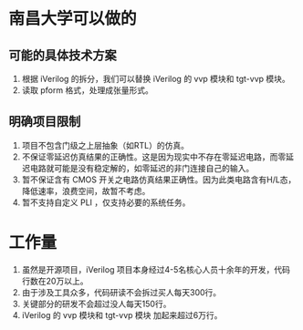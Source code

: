 
# 南昌大学可以做的
## 可能的具体技术方案
 1. 根据 iVerilog 的拆分，我们可以替换 iVerilog 的 vvp 模块和 tgt-vvp 模块。
 2. 读取 pform 格式，处理成张量形式。


## 明确项目限制
1. 项目不包含门级之上层抽象（如RTL）的仿真。
2. 不保证零延迟仿真结果的正确性。这是因为现实中不存在零延迟电路，而零延迟电路就可能是没有稳定解的，如零延迟的非门连接自己的输入。
3. 暂不保证含有 CMOS 开关之电路仿真结果正确性。因为此类电路含有H/L态，降低速率，浪费空间，故暂不考虑。
4. 暂不支持自定义 PLI ，仅支持必要的系统任务。


# 工作量
1. 虽然是开源项目，iVerilog 项目本身经过4-5名核心人员十余年的开发，代码行数在20万以上。
2. 由于涉及工具众多，代码研读不会拆过买人每天300行。
3. 关键部分的研发不会超过没人每天150行。
4. iVerilog 的 vvp 模块和 tgt-vvp 模块 加起来超过6万行。

